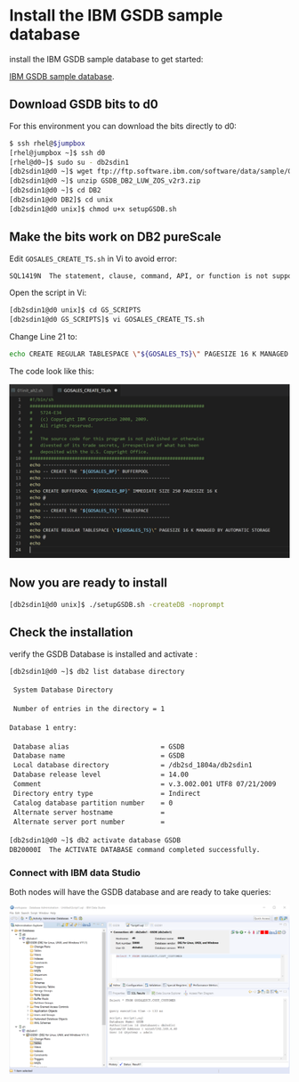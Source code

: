 # Install the IBM GSDB sample database

install the IBM GSDB sample database to get started:

 [IBM GSDB sample database](https://www.ibm.com/support/knowledgecenter/SS62YD_4.1.1/com.ibm.sampledata.go.doc/topics/setup.html).


## Download GSDB bits to d0 


For this environment you can download the bits directly to d0:

```bash
$ ssh rhel@$jumpbox
[rhel@jumpbox ~]$ ssh d0
[rhel@d0~]$ sudo su - db2sdin1
[db2sdin1@d0 ~]$ wget ftp://ftp.software.ibm.com/software/data/sample/GSDB_DB2_LUW_ZOS_v2r3.zip .
[db2sdin1@d0 ~]$ unzip GSDB_DB2_LUW_ZOS_v2r3.zip
[db2sdin1@d0 ~]$ cd DB2
[db2sdin1@d0 DB2]$ cd unix
[db2sdin1@d0 unix]$ chmod u+x setupGSDB.sh
```


## Make the bits work on DB2 pureScale 

Edit `GOSALES_CREATE_TS.sh` in Vi to avoid error: 

```bash
SQL1419N  The statement, clause, command, API, or function is not supported in a DB2 pureScale environment. Reason code = "1".  SQLSTATE=56038
```

Open the script in Vi:

```bash
[db2sdin1@d0 unix]$ cd GS_SCRIPTS
[db2sdin1@d0 GS_SCRIPTS]$ vi GOSALES_CREATE_TS.sh
```

Change Line 21 to:

```bash
echo CREATE REGULAR TABLESPACE \"${GOSALES_TS}\" PAGESIZE 16 K MANAGED BY AUTOMATIC STORAGE
```
The code look like this:

![](img/gsdb001.png)

## Now you are ready to install

```bash
[db2sdin1@d0 unix]$ ./setupGSDB.sh -createDB -noprompt
```

## Check the installation 

verify the GSDB Database is installed and activate :

```bash
[db2sdin1@d0 ~]$ db2 list database directory

 System Database Directory

 Number of entries in the directory = 1

Database 1 entry:

 Database alias                       = GSDB
 Database name                        = GSDB
 Local database directory             = /db2sd_1804a/db2sdin1
 Database release level               = 14.00
 Comment                              = v.3.002.001 UTF8 07/21/2009
 Directory entry type                 = Indirect
 Catalog database partition number    = 0
 Alternate server hostname            =
 Alternate server port number         =

[db2sdin1@d0 ~]$ db2 activate database GSDB
DB20000I  The ACTIVATE DATABASE command completed successfully.
```
### Connect with IBM data Studio 

Both nodes will have the GSDB database and are ready to take queries:

![](img/gsdb002.png)
